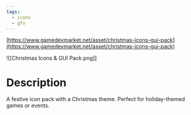 ```yaml
---
tags:
  - icons
  - gfx
---
```

[https://www.gamedevmarket.net/asset/christmas-icons-gui-pack](https://www.gamedevmarket.net/asset/christmas-icons-gui-pack)

![[Christmas Icons & GUI Pack.png]]

# Description
A festive icon pack with a Christmas theme. Perfect for holiday-themed games or events.
